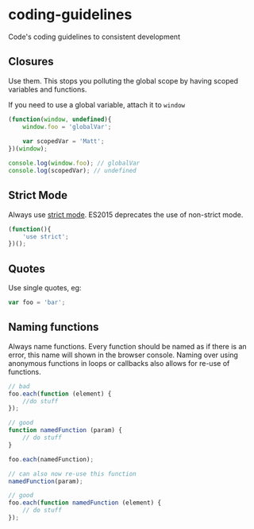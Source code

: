 # coding-guidelines
Code's coding guidelines to consistent development

## Closures
Use them. This stops you polluting the global scope by having scoped variables and functions. 

If you need to use a global variable, attach it to `window` 

```javascript
(function(window, undefined){
	window.foo = 'globalVar';
	
	var scopedVar = 'Matt';
})(window);

console.log(window.foo); // globalVar
console.log(scopedVar); // undefined
```

## Strict Mode
Always use [strict mode](https://developer.mozilla.org/en-US/docs/Web/JavaScript/Reference/Strict_mode). ES2015 deprecates the use of non-strict mode.
```javascript
(function(){
	'use strict';
})();
```

## Quotes
Use single quotes, eg:
```javascript
var foo = 'bar';
```

## Naming functions
Always name functions. Every function should be named as if there is an error, this name will shown in the browser console. Naming over using anonymous functions in loops or callbacks also allows for re-use of functions.
```javascript
// bad
foo.each(function (element) {
	//do stuff
});

// good
function namedFunction (param) {
	// do stuff
}

foo.each(namedFunction);

// can also now re-use this function
namedFunction(param);

// good 
foo.each(function namedFunction (element) {
	// do stuff
});

```
